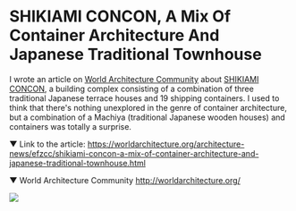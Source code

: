 # SHIKIAMI CONCON, A Mix Of Container Architecture And Japanese Traditional Townhouse

I wrote an article on [World Architecture Community](http://worldarchitecture.org/) about [SHIKIAMI CONCON](https://www.concon.kyoto/), a building complex consisting of a combination of three traditional Japanese terrace houses and 19 shipping containers. I used to think that there's nothing unexplored in the genre of container architecture, but a combination of a Machiya (traditional Japanese wooden houses) and containers was totally a surprise. 

▼ Link to the article:
https://worldarchitecture.org/architecture-news/efzcc/shikiami-concon-a-mix-of-container-architecture-and-japanese-traditional-townhouse.html

▼ World Architecture Community
http://worldarchitecture.org/

![](shikiamicocon.jpg)